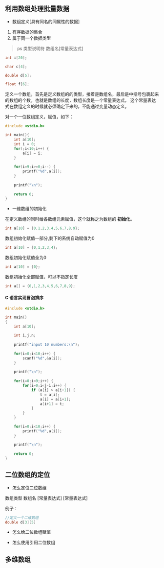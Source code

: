 ## 利用数组处理批量数据

* 数组定义[具有同名的同属性的数据]

1. 有序数据的集合
2. 属于同一个数据类型

> ps 类型说明符  数组名[常量表达式]

```C
int i[20];

char c[4];

double d[5];

float f[6];
```

定义一个数组，首先是定义数组的的类型，接着是数组名，最后是中括号包裹起来的数组的个数，也就是数组的长度，数组长度是一个常量表达式，
这个常量表达式在数组定义的时候就必须确定下来的，不能通过变量动态定义。

对一个一位数组定义，赋值，如下：

```C
#include <stdio.h>

int main(){
    int a[10];
    int i = 0;
    for(;i<10;i++) {
        a[i] = i;
    }
    
    for(i=9;i>=0;i--) {
        printf("%d",a[i]);
    }
    
    printf("\n");
    
    return 0;
}
```

* 一维数组的初始化

在定义数组的同时给各数组元素赋值，这个就称之为数组的 **初始化**。

```C
int a[10] = {0,1,2,3,4,5,6,7,8,9};
```

数组初始化赋值一部分,剩下的系统自动赋值为0

```C
int a[10] = {0,1,2,3,4};
```

数组初始化赋值全为0

```C
int a[10] = {0};
```

数组初始化全部赋值，可以不指定长度

```C
int a[] = {0,1,2,3,4,5,6,7,8,9};
```

#### C 语言实现冒泡排序


```C
#include <stdio.h>

int main()
{
    int a[10];
    
    int i,j,n;
    
    printf("input 10 numbers:\n");
    
    for(i=0;i<10;i++) {
        scanf("%d",&a[i]);
    }
    
    printf("\n");
    
    for(i=0;i<9;i++) {
        for(i=0;i<j-i;i++) {
            if (a[i] > a[i+1]) {
                t = a[i];
                a[i] = a[i+1];
                a[i+1] = t;
            }
        }
    }
    
    for(i=0;i<10;i++) {
        printf("%d",a[i]);
    }
    
    printf("\n");
    
    return 0;
}
```

## 二位数组的定位

* 怎么定位二位数组

数组类型  数组名 [常量表达式]  [常量表达式]

例子：

```C
//定义一个二维数组
double d[3][5]
```

* 怎么给二位数组赋值

* 怎么使用引用二位数组

## 多维数组
